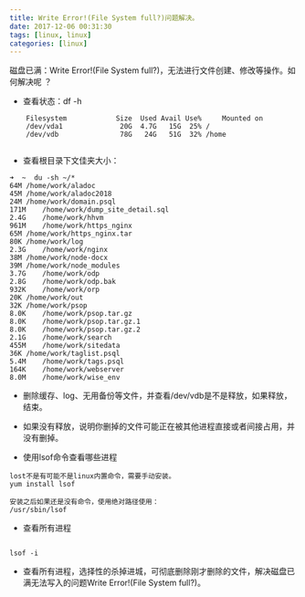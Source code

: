 ```yaml
---
title: Write Error!(File System full?)问题解决。
date: 2017-12-06 00:31:30
tags: [linux, linux]
categories: [linux]
---
```

磁盘已满：Write Error!(File System full?)，无法进行文件创建、修改等操作。如何解决呢 ？


* 查看状态：df -h
	
```
	Filesystem            Size  Used Avail Use% 	Mounted on
	/dev/vda1              20G  4.7G   15G  25% /
	/dev/vdb               78G   24G   51G  32% /home
	
```

* 查看根目录下文佳夹大小：

```
➜  ~  du -sh ~/*
64M	/home/work/aladoc
45M	/home/work/aladoc2018
24M	/home/work/domain.psql
171M	/home/work/dump_site_detail.sql
2.4G	/home/work/hhvm
961M	/home/work/https_nginx
65M	/home/work/https_nginx.tar
80K	/home/work/log
2.3G	/home/work/nginx
38M	/home/work/node-docx
39M	/home/work/node_modules
3.7G	/home/work/odp
2.8G	/home/work/odp.bak
932K	/home/work/orp
20K	/home/work/out
32K	/home/work/psop
8.0K	/home/work/psop.tar.gz
8.0K	/home/work/psop.tar.gz.1
8.0K	/home/work/psop.tar.gz.2
2.1G	/home/work/search
455M	/home/work/sitedata
36K	/home/work/taglist.psql
5.4M	/home/work/tags.psql
164K	/home/work/webserver
8.0M	/home/work/wise_env

```

* 删除缓存、log、无用备份等文件，并查看/dev/vdb是不是释放，如果释放，结束。
* 如果没有释放，说明你删掉的文件可能正在被其他进程直接或者间接占用，并没有删掉。

* 使用lsof命令查看哪些进程

```
lost不是有可能不是linux内置命令，需要手动安装。
yum install lsof  

安装之后如果还是没有命令，使用绝对路径使用：
/usr/sbin/lsof

```
* 查看所有进程

```

lsof -i
```

* 查看所有进程，选择性的杀掉进城，可彻底删除刚才删除的文件，解决磁盘已满无法写入的问题Write Error!(File System full?)。
